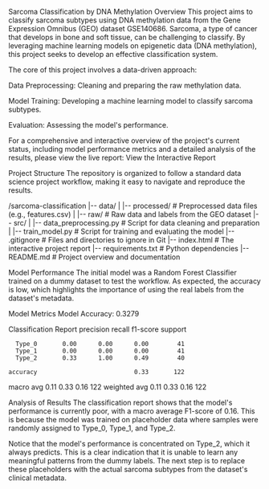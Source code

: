 Sarcoma Classification by DNA Methylation
Overview
This project aims to classify sarcoma subtypes using DNA methylation data from the Gene Expression Omnibus (GEO) dataset GSE140686. Sarcoma, a type of cancer that develops in bone and soft tissue, can be challenging to classify. By leveraging machine learning models on epigenetic data (DNA methylation), this project seeks to develop an effective classification system.

The core of this project involves a data-driven approach:

Data Preprocessing: Cleaning and preparing the raw methylation data.

Model Training: Developing a machine learning model to classify sarcoma subtypes.

Evaluation: Assessing the model's performance.

For a comprehensive and interactive overview of the project's current status, including model performance metrics and a detailed analysis of the results, please view the live report:
View the Interactive Report

Project Structure
The repository is organized to follow a standard data science project workflow, making it easy to navigate and reproduce the results.

/sarcoma-classification
|-- data/
|   |-- processed/      # Preprocessed data files (e.g., features.csv)
|   |-- raw/            # Raw data and labels from the GEO dataset
|-- src/
|   |-- data_preprocessing.py   # Script for data cleaning and preparation
|   |-- train_model.py          # Script for training and evaluating the model
|-- .gitignore                  # Files and directories to ignore in Git
|-- index.html                  # The interactive project report
|-- requirements.txt            # Python dependencies
|-- README.md                   # Project overview and documentation


Model Performance
The initial model was a Random Forest Classifier trained on a dummy dataset to test the workflow. As expected, the accuracy is low, which highlights the importance of using the real labels from the dataset's metadata.

Model Metrics
Model Accuracy: 0.3279

Classification Report
              precision    recall  f1-score   support

      Type_0       0.00      0.00      0.00        41
      Type_1       0.00      0.00      0.00        41
      Type_2       0.33      1.00      0.49        40

    accuracy                           0.33       122
   macro avg       0.11      0.33      0.16       122
weighted avg       0.11      0.33      0.16       122


Analysis of Results
The classification report shows that the model's performance is currently poor, with a macro average F1-score of 0.16. This is because the model was trained on placeholder data where samples were randomly assigned to Type_0, Type_1, and Type_2.

Notice that the model's performance is concentrated on Type_2, which it always predicts. This is a clear indication that it is unable to learn any meaningful patterns from the dummy labels. The next step is to replace these placeholders with the actual sarcoma subtypes from the dataset's clinical metadata.